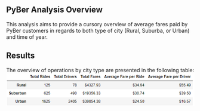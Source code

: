## PyBer Analysis Overview
This analysis aims to provide a cursory overview of average fares paid by PyBer customers in regards to both type of city (Rural, Suburba, or Urban) and time of year.
## Results
The overview of operations by city type are presented in the following table:
![Summary](/Analysis/summary.png)
